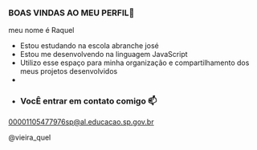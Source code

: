 ### BOAS VINDAS AO MEU PERFIL💙

meu nome é Raquel

- Estou estudando na escola abranche josé
- Estou me desenvolvendo na linguagem JavaScript
- Utilizo esse espaço para minha organização e compartilhamento dos meus projetos desenvolvidos
-
- ### VocÊ entrar em contato comigo 📫 

00001105477976sp@al.educacao.sp.gov.br

@vieira_quel
